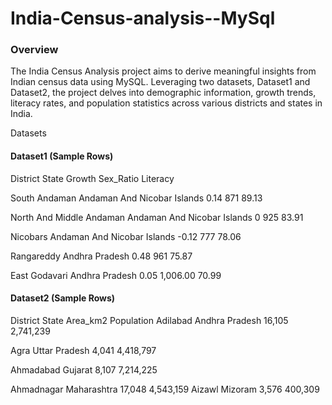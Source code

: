 # India-Census-analysis--MySql
### Overview

The India Census Analysis project aims to derive meaningful insights from Indian census data using MySQL. Leveraging two datasets, Dataset1 and Dataset2, the project delves into demographic information, growth trends, literacy rates, and population statistics across various districts and states in India.

Datasets
#### Dataset1 (Sample Rows)

District	                        State	                 Growth	 Sex_Ratio  Literacy

South Andaman	            Andaman And Nicobar Islands	   0.14	    871	      89.13

North And Middle Andaman	Andaman And Nicobar Islands	   0	      925	      83.91

Nicobars	                Andaman And Nicobar Islands	  -0.12	    777	      78.06

Rangareddy	              Andhra Pradesh	               0.48	    961	      75.87

East Godavari	             Andhra Pradesh	               0.05	    1,006.00	70.99

#### Dataset2 (Sample Rows)

District	      State	       Area_km2	  Population
Adilabad	   Andhra Pradesh	   16,105	  2,741,239

Agra	       Uttar Pradesh	    4,041	  4,418,797

Ahmadabad	   Gujarat	          8,107	   7,214,225

Ahmadnagar   Maharashtra	      17,048	 4,543,159
Aizawl	     Mizoram	           3,576	 400,309
